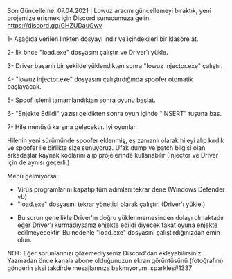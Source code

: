 Son Güncelleme: 07.04.2021 | Lowuz aracını güncellemeyi bıraktık, yeni projemize erişmek için Discord sunucumuza gelin.
https://discord.gg/GHZUDauGwv


1- Aşağıda verilen linkten dosyayı indir ve içindekileri bir klasöre at.

2- İlk önce "load.exe" dosyasını çalıştır ve Driver'ı yükle.

3- Driver başarılı bir şekilde yüklendikten sonra "lowuz injector.exe" çalıştır.

4- "lowuz injector.exe" dosyasını çalıştırdığında spoofer otomatik başlayacak.

5- Spoof işlemi tamamlandıktan sonra oyunu başlat.

6- "Enjekte Edildi" yazısı geldikten sonra oyun içinde "INSERT" tuşuna bas.

7- Hile menüsü karşına gelecektir. İyi oyunlar.

Hilenin yeni sürümünde spoofer eklenmiş, eş zamanlı olarak hileyi alıp kırdık ve spoofer ile birlikte size sunuyoruz. Ufak dump ve patch bilgisi olan arkadaşlar kaynak kodlarını alıp projelerinde kullanabilir (Injector ve Driver için de aynısı geçerli.)

Menü gelmiyorsa:
- Virüs programlarını kapatıp tüm adımları tekrar dene (Windows Defender vb)
- "load.exe" dosyasını tekrar yönetici olarak çalıştır. (Driver'ı yükle.)
* Bu sorun genellikle Driver'ın doğru yüklenmemesinden dolayı olmaktadır eğer Driver'ı kurmadıysanız enjekte edildi diyecek fakat oyuna enjekte edilmeyecektir. Bu nedenle "load.exe" dosyasını çalıştırdığınızdan emin olun.

NOT: Eğer sorunlarınızı çözemediyseniz Discord'dan ekleyebilirsiniz. 
Yazmadan önce kanala abone olduğunuzun ekran görüntüsünü (fotoğrafını) gönderin aksi takdirde mesajlarınıza bakmıyorum.
sparkles#1337​​
